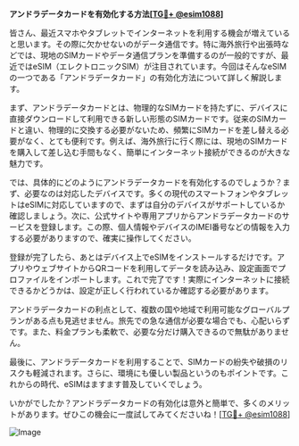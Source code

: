 **アンドラデータカードを有効化する方法[[TG💪+ @esim1088](https://t.me/s/esim1088)]**

皆さん、最近スマホやタブレットでインターネットを利用する機会が増えていると思います。その際に欠かせないのがデータ通信です。特に海外旅行や出張時などでは、現地のSIMカードやデータ通信プランを準備するのが一般的ですが、最近ではeSIM（エレクトロニックSIM）が注目されています。今回はそんなeSIMの一つである「アンドラデータカード」の有効化方法について詳しく解説します。

まず、アンドラデータカードとは、物理的なSIMカードを持たずに、デバイスに直接ダウンロードして利用できる新しい形態のSIMカードです。従来のSIMカードと違い、物理的に交換する必要がないため、頻繁にSIMカードを差し替える必要がなく、とても便利です。例えば、海外旅行に行く際には、現地のSIMカードを購入して差し込む手間もなく、簡単にインターネット接続ができるのが大きな魅力です。

では、具体的にどのようにアンドラデータカードを有効化するのでしょうか？まず、必要なのは対応したデバイスです。多くの現代のスマートフォンやタブレットはeSIMに対応していますので、まずは自分のデバイスがサポートしているか確認しましょう。次に、公式サイトや専用アプリからアンドラデータカードのサービスを登録します。この際、個人情報やデバイスのIMEI番号などの情報を入力する必要がありますので、確実に操作してください。

登録が完了したら、あとはデバイス上でeSIMをインストールするだけです。アプリやウェブサイトからQRコードを利用してデータを読み込み、設定画面でプロファイルをインポートします。これで完了です！実際にインターネットに接続できるかどうかは、設定が正しく行われているか確認する必要があります。

アンドラデータカードの利点として、複数の国や地域で利用可能なグローバルプランがある点も見逃せません。旅先での急な通信が必要な場合でも、心配いらずです。また、料金プランも柔軟で、必要な分だけ購入できるので無駄がありません。

最後に、アンドラデータカードを利用することで、SIMカードの紛失や破損のリスクも軽減されます。さらに、環境にも優しい製品というのもポイントです。これからの時代、eSIMはますます普及していくでしょう。

いかがでしたか？アンドラデータカードの有効化は意外と簡単で、多くのメリットがあります。ぜひこの機会に一度試してみてくださいね！[[TG💪+ @esim1088](https://t.me/s/esim1088)]

![Image](https://i.postimg.cc/Y0z9fWf4/image.png)